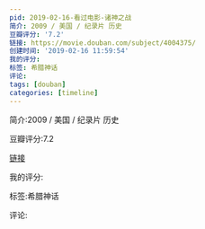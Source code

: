```yaml
---
pid: 2019-02-16-看过电影-诸神之战
简介: 2009 / 美国 / 纪录片 历史
豆瓣评分: '7.2'
链接: https://movie.douban.com/subject/4004375/
创建时间: '2019-02-16 11:59:54'
我的评分:
标签: 希腊神话
评论:
tags: [douban]
categories: [timeline]
---
```

简介:2009 / 美国 / 纪录片 历史

豆瓣评分:7.2

[链接](https://movie.douban.com/subject/4004375/)

我的评分:

标签:希腊神话

评论:

